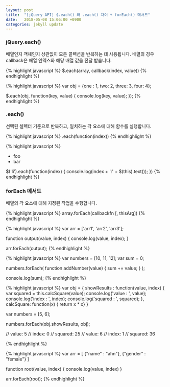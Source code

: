 ```yaml
---
layout: post
title:  "[jQuery API] $.each() 와 .each() 차이 + forEach() 메서드"
date:   2018-05-08 15:06:00 +0900
categories: jekyll update
---
```


### jQuery.each()
배열인지 객체인지 상관없이 모든 콜렉션을 반복하는 데 사용됩니다.
배열의 경우 callback은 배열 인덱스와 해당 배열 값을 전달 받습니다.

{% highlight javascript %}
$.each(array, callback(index, value))
{% endhighlight %}

{% highlight javascript %}
var obj = {one : 1, two: 2, three: 3, four: 4};

$.each(obj, function(key, value) {
  console.log(key, value);
});
{% endhighlight %}

### .each()
선택된 셀렉터 기준으로 반복하고, 일치하는 각 요소에 대해 함수를 실행합니다.

{% highlight javascript %}
.each(function(index))
{% endhighlight %}

{% highlight javascript %}
<ul>
  <li>foo</li>
  <li>bar</li>
</ul>

$('li').each(function(index) {
  console.log(index + ':' + $(this).text());
})
{% endhighlight %}

### forEach 메서드
배열의 각 요소에 대해 지정된 작업을 수행합니다.

{% highlight javascript %}
array.forEach(callbackfn [, thisArg])
{% endhighlight %}

{% highlight javascript %}
var arr = ['arr1', 'arr2', 'arr3'];

function output(value, index) {
  console.log(value, index);
}

arr.forEach(output);
{% endhighlight %}

{% highlight javascript %}
var numbers = [10, 11, 12];
var sum = 0;

numbers.forEach(
  function addNumber(value) {
    sum += value;
  }
);

console.log(sum);
{% endhighlight %}

{% highlight javascript %}
var obj = {
  showResults : function(value, index) {
    var squared = this.calcSquare(value);
    console.log('value : ', value);
    console.log('index : ', index);
    console.log('squared : ', squared);
  },
  calcSquare: function(x) { return x * x}
}

var numbers = [5, 6];

numbers.forEach(obj.showResults, obj);

// value: 5
// index: 0
// squared: 25
// value: 6
// index: 1
// squared: 36

{% endhighlight %}

{% highlight javascript %}
var arr = [
  {"name" : "ahn"},
  {"gender" : "female"}
]

function root(value, index) {
  console.log(value, index)
}

arr.forEach(root);
{% endhighlight %}
